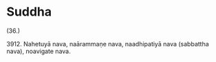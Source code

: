

# Suddha







(36.)

3912\. Nahetuyā nava, naārammaṇe nava, naadhipatiyā nava (sabbattha nava), noavigate nava.



